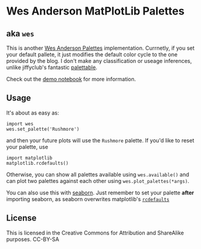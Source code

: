 **W**es **A**nderson **M**at**P**lot**L**ib Palettes
====================================================================
aka `wes`
----------

This is another [Wes Anderson Palettes](http://wesandersonpalettes.tumblr.com/)
implementation. Currnetly, if you set your default pallete, it just modifies the
default color cycle to the one provided by the blog. I don't make any
classification or useage inferences, unlike jiffyclub's fantastic 
[palettable](https://github.com/jiffyclub/palettable). 

Check out the [demo notebook](http://nbviewer.ipython.org/github/ljwolf/wampl/blob/master/demo.ipynb) for more information.

Usage
-----

It's about as easy as:
```
import wes
wes.set_palette('Rushmore')
```
and then your future plots will use the `Rushmore` palette. If you'd like to
reset your palette, use 

```
import matplotlib
matplotlib.rcdefaults()
```
Otherwise, you can show all palettes available using `wes.available()` and can
plot two palettes against each other using `wes.plot_palettes(*args)`. 

You can also use this with
[seaborn](http://stanford.edu/~mwaskom/software/seaborn/). Just remember to set
your palette **after** importing seaborn, as seaborn overwrites matplotlib's
[`rcdefaults`](http://matplotlib.org/users/customizing.html)

License
--------

This is licensed in the Creative Commons for Attribution and ShareAlike
purposes. 
CC-BY-SA
